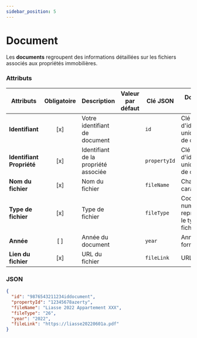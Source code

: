 ```yaml
---
sidebar_position: 5
---
```


# Document

Les **documents** regroupent des informations détaillées sur les fichiers associés aux propriétés immobilières.

### Attributs

| **Attributs**             | **Obligatoire** | **Description**                      | **Valeur par défaut** | **Clé JSON** | **Domaine de validité**                            |
| ------------------------- | :-------------: | ------------------------------------ | --------------------- | ------------ | -------------------------------------------------- |
| **Identifiant**           |       [x]       | Votre identifiant de document        |                       | `id`         | Clé d'identification unique (chaîne de caractères) |
| **Identifiant Propriété** |       [x]       | Identifiant de la propriété associée |                       | `propertyId` | Clé d'identification unique (chaîne de caractères) |
| **Nom du fichier**        |       [x]       | Nom du fichier                       |                       | `fileName`   | Chaîne de caractères                               |
| **Type de fichier**       |       [x]       | Type de fichier                      |                       | `fileType`   | Code numérique représentant le type de fichier     |
| **Année**                 |       [ ]       | Année du document                    |                       | `year`       | Année en format YYYY                               |
| **Lien du fichier**       |       [x]       | URL du fichier                       |                       | `fileLink`   | URL valide                                         |

### JSON

```json
{
  "id": "9876543211234iddocument",
  "propertyId": "12345678azerty",
  "fileName": "Liasse 2022 Appartement XXX",
  "fileType": "26",
  "year": "2022",
  "fileLink": "https://liasse20220601a.pdf"
}
```
